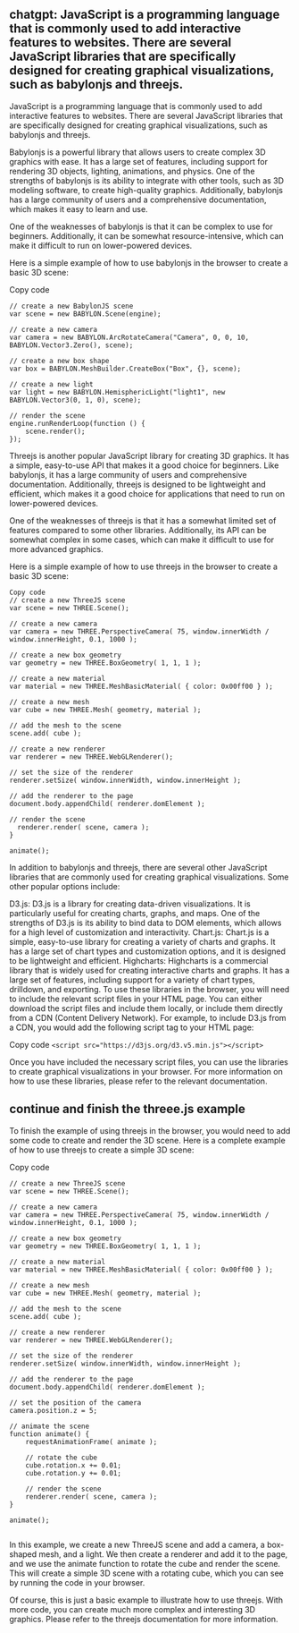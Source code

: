 ## chatgpt:  JavaScript is a programming language that is commonly used to add interactive features to websites. There are several JavaScript libraries that are specifically designed for creating graphical visualizations, such as babylonjs and threejs.


JavaScript is a programming language that is commonly used to add interactive features to websites. There are several JavaScript libraries that are specifically designed for creating graphical visualizations, such as babylonjs and threejs.

Babylonjs is a powerful library that allows users to create complex 3D graphics with ease. It has a large set of features, including support for rendering 3D objects, lighting, animations, and physics. One of the strengths of babylonjs is its ability to integrate with other tools, such as 3D modeling software, to create high-quality graphics. Additionally, babylonjs has a large community of users and a comprehensive documentation, which makes it easy to learn and use.

One of the weaknesses of babylonjs is that it can be complex to use for beginners. Additionally, it can be somewhat resource-intensive, which can make it difficult to run on lower-powered devices.

Here is a simple example of how to use babylonjs in the browser to create a basic 3D scene:

Copy code

```
// create a new BabylonJS scene
var scene = new BABYLON.Scene(engine);

// create a new camera
var camera = new BABYLON.ArcRotateCamera("Camera", 0, 0, 10, BABYLON.Vector3.Zero(), scene);

// create a new box shape
var box = BABYLON.MeshBuilder.CreateBox("Box", {}, scene);

// create a new light
var light = new BABYLON.HemisphericLight("light1", new BABYLON.Vector3(0, 1, 0), scene);

// render the scene
engine.runRenderLoop(function () {
    scene.render();
});

```
Threejs is another popular JavaScript library for creating 3D graphics. It has a simple, easy-to-use API that makes it a good choice for beginners. Like babylonjs, it has a large community of users and comprehensive documentation. Additionally, threejs is designed to be lightweight and efficient, which makes it a good choice for applications that need to run on lower-powered devices.

One of the weaknesses of threejs is that it has a somewhat limited set of features compared to some other libraries. Additionally, its API can be somewhat complex in some cases, which can make it difficult to use for more advanced graphics.

Here is a simple example of how to use threejs in the browser to create a basic 3D scene:
```
Copy code
// create a new ThreeJS scene
var scene = new THREE.Scene();

// create a new camera
var camera = new THREE.PerspectiveCamera( 75, window.innerWidth / window.innerHeight, 0.1, 1000 );

// create a new box geometry
var geometry = new THREE.BoxGeometry( 1, 1, 1 );

// create a new material
var material = new THREE.MeshBasicMaterial( { color: 0x00ff00 } );

// create a new mesh
var cube = new THREE.Mesh( geometry, material );

// add the mesh to the scene
scene.add( cube );

// create a new renderer
var renderer = new THREE.WebGLRenderer();

// set the size of the renderer
renderer.setSize( window.innerWidth, window.innerHeight );

// add the renderer to the page
document.body.appendChild( renderer.domElement );

// render the scene
  renderer.render( scene, camera );
}

animate();
```


In addition to babylonjs and threejs, there are several other JavaScript libraries that are commonly used for creating graphical visualizations. Some other popular options include:

D3.js: D3.js is a library for creating data-driven visualizations. It is particularly useful for creating charts, graphs, and maps. One of the strengths of D3.js is its ability to bind data to DOM elements, which allows for a high level of customization and interactivity.
Chart.js: Chart.js is a simple, easy-to-use library for creating a variety of charts and graphs. It has a large set of chart types and customization options, and it is designed to be lightweight and efficient.
Highcharts: Highcharts is a commercial library that is widely used for creating interactive charts and graphs. It has a large set of features, including support for a variety of chart types, drilldown, and exporting.
To use these libraries in the browser, you will need to include the relevant script files in your HTML page. You can either download the script files and include them locally, or include them directly from a CDN (Content Delivery Network). For example, to include D3.js from a CDN, you would add the following script tag to your HTML page:

Copy code
```<script src="https://d3js.org/d3.v5.min.js"></script>```

Once you have included the necessary script files, you can use the libraries to create graphical visualizations in your browser. For more information on how to use these libraries, please refer to the relevant documentation.






## continue and finish the threee.js example

To finish the example of using threejs in the browser, you would need to add some code to create and render the 3D scene. Here is a complete example of how to use threejs to create a simple 3D scene:

Copy code

```
// create a new ThreeJS scene
var scene = new THREE.Scene();

// create a new camera
var camera = new THREE.PerspectiveCamera( 75, window.innerWidth / window.innerHeight, 0.1, 1000 );

// create a new box geometry
var geometry = new THREE.BoxGeometry( 1, 1, 1 );

// create a new material
var material = new THREE.MeshBasicMaterial( { color: 0x00ff00 } );

// create a new mesh
var cube = new THREE.Mesh( geometry, material );

// add the mesh to the scene
scene.add( cube );

// create a new renderer
var renderer = new THREE.WebGLRenderer();

// set the size of the renderer
renderer.setSize( window.innerWidth, window.innerHeight );

// add the renderer to the page
document.body.appendChild( renderer.domElement );

// set the position of the camera
camera.position.z = 5;

// animate the scene
function animate() {
    requestAnimationFrame( animate );

    // rotate the cube
    cube.rotation.x += 0.01;
    cube.rotation.y += 0.01;

    // render the scene
    renderer.render( scene, camera );
}

animate();


```
In this example, we create a new ThreeJS scene and add a camera, a box-shaped mesh, and a light. We then create a renderer and add it to the page, and we use the animate function to rotate the cube and render the scene. This will create a simple 3D scene with a rotating cube, which you can see by running the code in your browser.

Of course, this is just a basic example to illustrate how to use threejs. With more code, you can create much more complex and interesting 3D graphics. Please refer to the threejs documentation for more information.
